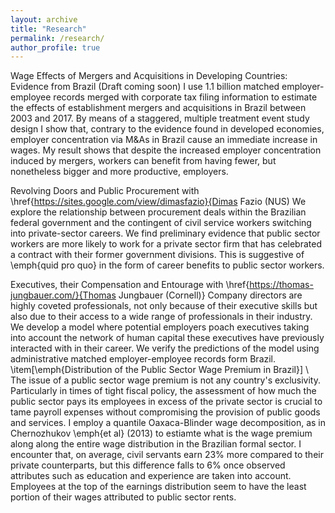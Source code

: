 ```yaml
---
layout: archive
title: "Research"
permalink: /research/
author_profile: true
---
```


Wage Effects of Mergers and Acquisitions in Developing Countries: Evidence from Brazil (Draft coming soon)
    I use 1.1 billion matched employer-employee records merged with corporate tax filing information to estimate the effects of establishment mergers and acquisitions in Brazil
    between 2003 and 2017. By means of a staggered, multiple treatment event study design I show that, contrary to the evidence found in developed economies, employer 
    concentration via M\&As in Brazil cause an immediate increase in wages. My result shows that despite the increased employer concentration induced by mergers, workers can 
    benefit from having fewer, but nonetheless bigger and more productive, employers. 
    
Revolving Doors and Public Procurement with \href{https://sites.google.com/view/dimasfazio}{Dimas Fazio (NUS)
    We explore the relationship between procurement deals within the Brazilian federal government and the contingent of civil service workers switching into private-sector careers.
    We find preliminary evidence that public sector workers are more likely to work for a private sector firm that has celebrated a contract with their former government divisions.
    This is suggestive of \emph{quid pro quo}  in the form of career benefits to public sector workers. 
    
Executives, their Compensation and Entourage  with \href{https://thomas-jungbauer.com/}{Thomas Jungbauer (Cornell)}
    Company directors are highly coveted professionals, not only because of their executive skills but also due to their access to  a wide range of professionals in their industry. We develop a model where potential employers poach executives taking into account the network of human capital these executives have previously interacted with in their career. We verify the predictions of the model using administrative matched employer-employee records form Brazil.  
    \item[\emph{Distribution of the Public Sector Wage Premium in Brazil}] \\
    The issue of a public sector wage premium is not any country's exclusivity. Particularly in times of tight fiscal policy, the assessment of how much the public sector pays its employees in excess of the private sector is crucial to tame payroll expenses without compromising the provision of public goods and services. I employ a quantile Oaxaca-Blinder wage decomposition, as in Chernozhukov \emph{et al} (2013) to estiamte what is the wage premium along along the entire wage distribution in the Brazilian formal sector. I encounter that, on average, civil servants earn 23\% more compared to their private counterparts, but this difference falls to 6\% once observed attributes such as education and experience are taken into account. Employees at the top of the earnings distribution seem to have the least portion of their wages attributed to public sector rents. 
